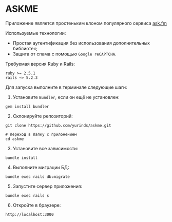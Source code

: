 # ASKME

Приложение является простеньким клоном популярного сервиса [ask.fm](https://ask.fm/)

Используемые технологии:

- Простая аутентификация без использования дополнительных библиотек;
- Защита от спама с помощью `Google reCAPTCHA`.

Требуемая версия Ruby и Rails:

```
ruby >= 2.5.1
rails ~> 5.2.3
```

Для запуска выполните в терминале следующие шаги:

1. Установите `Bundler`, если он ещё не установлен:

```
gem install bundler
```

2. Склонируйте репозиторий:

```
git clone https://github.com/yurinds/askme.git

# переход в папку с приложением
cd askme
```

3. Установите все зависимости:

```
bundle install
```

4. Выполните миграции БД:

```
bundle exec rails db:migrate
```

5. Запустите сервер приложения:

```
bundle exec rails s
```

6. Откройте в браузере:

```
http://localhost:3000
```
